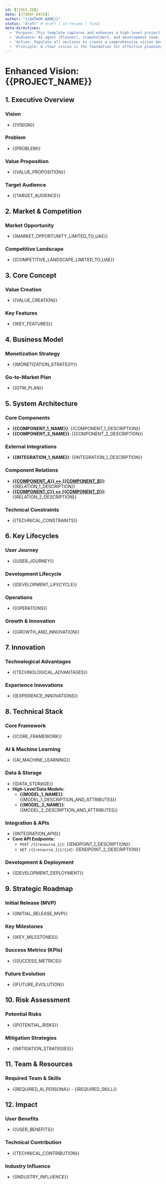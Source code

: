 ```yaml
---
id: {{IDEA_ID}}
date: {{TODAY_DATE}}
author: "{{AUTHOR_NAME}}"
status: "draft" # draft | in-review | final
meta-directives:
  - 'Purpose: This template captures and enhances a high-level project idea or vision.'
  - 'Audience: AI agent (Planner), stakeholders, and development team.'
  - 'Action: Populate all sections to create a comprehensive vision document that can seed the planning process.'
  - 'Principle: A clear vision is the foundation for effective planning and execution.'
---
```

# Enhanced Vision: {{PROJECT_NAME}}

## 1. Executive Overview

### Vision

- {{VISION}}

### Problem

- {{PROBLEM}}

### Value Proposition

- {{VALUE_PROPOSITION}}

### Target Audience

- {{TARGET_AUDIENCE}}

## 2. Market & Competition

### Market Opportunity

- {{MARKET_OPPORTUNITY_LIMITED_TO_UAE}}

### Competitive Landscape

- {{COMPETITIVE_LANDSCAPE_LIMITED_TO_UAE}}

## 3. Core Concept

### Value Creation

- {{VALUE_CREATION}}

### Key Features

- {{KEY_FEATURES}}

## 4. Business Model

### Monetization Strategy

- {{MONETIZATION_STRATEGY}}

### Go-to-Market Plan

- {{GTM_PLAN}}

## 5. System Architecture

### Core Components

- **{{COMPONENT_1_NAME}}**: {{COMPONENT_1_DESCRIPTION}}
- **{{COMPONENT_2_NAME}}**: {{COMPONENT_2_DESCRIPTION}}
<!-- Add more components as needed -->

### External Integrations

- **{{INTEGRATION_1_NAME}}**: {{INTEGRATION_1_DESCRIPTION}}
<!-- Add more integrations as needed -->

### Component Relations

- **[{{COMPONENT_A}} ↔ {{COMPONENT_B}}]({{PATH_TO_RELATION_DOC_1}}):** {{RELATION_1_DESCRIPTION}}
- **[{{COMPONENT_C}} ↔ {{COMPONENT_D}}]({{PATH_TO_RELATION_DOC_2}}):** {{RELATION_2_DESCRIPTION}}
<!-- Add more relations as needed -->

### Technical Constraints

- {{TECHNICAL_CONSTRAINTS}}

## 6. Key Lifecycles

### User Journey

- {{USER_JOURNEY}}

### Development Lifecycle

- {{DEVELOPMENT_LIFECYCLE}}

### Operations

- {{OPERATIONS}}

### Growth & Innovation

- {{GROWTH_AND_INNOVATION}}

## 7. Innovation

### Technological Advantages

- {{TECHNOLOGICAL_ADVANTAGES}}

### Experience Innovations

- {{EXPERIENCE_INNOVATIONS}}

## 8. Technical Stack

### Core Framework

- {{CORE_FRAMEWORK}}

### AI & Machine Learning

- {{AI_MACHINE_LEARNING}}

### Data & Storage

- {{DATA_STORAGE}}
- **High-Level Data Models:**
  - **{{MODEL_1_NAME}}**: {{MODEL_1_DESCRIPTION_AND_ATTRIBUTES}}
  - **{{MODEL_2_NAME}}**: {{MODEL_2_DESCRIPTION_AND_ATTRIBUTES}}
<!-- Add more models as needed -->

### Integration & APIs

- {{INTEGRATION_APIS}}
- **Core API Endpoints:**
  - `POST /{{resource_1}}`: {{ENDPOINT_1_DESCRIPTION}}
  - `GET /{{resource_1}}/{id}`: {{ENDPOINT_2_DESCRIPTION}}
<!-- Add more endpoints as needed -->

### Development & Deployment

- {{DEVELOPMENT_DEPLOYMENT}}

## 9. Strategic Roadmap

### Initial Release (MVP)

- {{INITIAL_RELEASE_MVP}}

### Key Milestones

- {{KEY_MILESTONES}}

### Success Metrics (KPIs)

- {{SUCCESS_METRICS}}

### Future Evolution

- {{FUTURE_EVOLUTION}}

## 10. Risk Assessment

### Potential Risks

- {{POTENTIAL_RISKS}}

### Mitigation Strategies

- {{MITIGATION_STRATEGIES}}

## 11. Team & Resources

### Required Team & Skills

- {{REQUIRED_AI_PERSONA}} - {{REQUIRED_SKILL}}

## 12. Impact

### User Benefits

- {{USER_BENEFITS}}

### Technical Contribution

- {{TECHNICAL_CONTRIBUTION}}

### Industry Influence

- {{INDUSTRY_INFLUENCE}}
